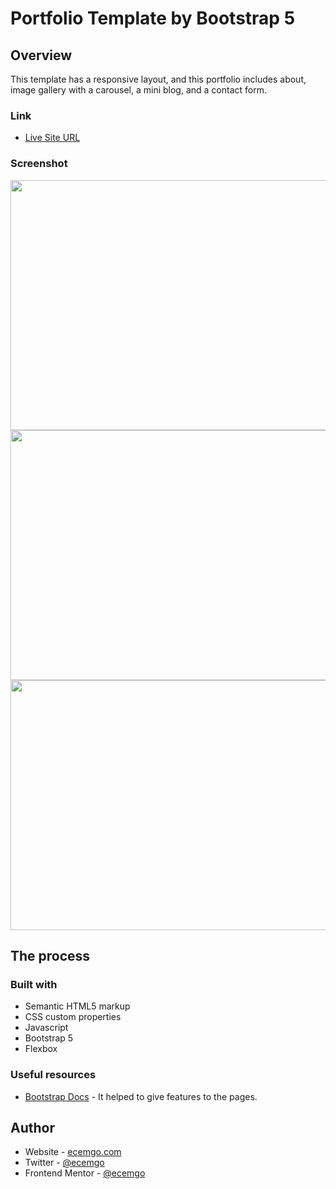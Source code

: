 # Portfolio Template by Bootstrap 5

## Overview

This template has a responsive layout, and this portfolio includes about, image gallery with a carousel, a mini blog, and a contact form.

### Link

- [Live Site URL](https://b5-portfolio-template.netlify.app/)

### Screenshot

<div align="center">
  <img src="https://user-images.githubusercontent.com/13468728/222191374-8f74233f-465e-4a5a-975e-b92d1dce6a59.jpg" width="600" height="400" />
  <img src="https://user-images.githubusercontent.com/13468728/222191394-804b0946-324c-485f-87ae-b2cb9db97ae0.jpg" width="600" height="400" /> 
  <img src="https://user-images.githubusercontent.com/13468728/222191411-74851f47-ae36-4a4c-8346-987a59c5a6d2.jpg" width="600" height="400" />
</div>

## The process

### Built with

- Semantic HTML5 markup
- CSS custom properties
- Javascript
- Bootstrap 5
- Flexbox

### Useful resources

- [Bootstrap Docs](https://getbootstrap.com/docs/5.0/getting-started/introduction/) - It helped to give features to the pages.

## Author

- Website - [ecemgo.com](https://www.ecemgo.com/)
- Twitter - [@ecemgo](https://twitter.com/ecemgo)
- Frontend Mentor - [@ecemgo](https://www.frontendmentor.io/profile/ecemgo)
